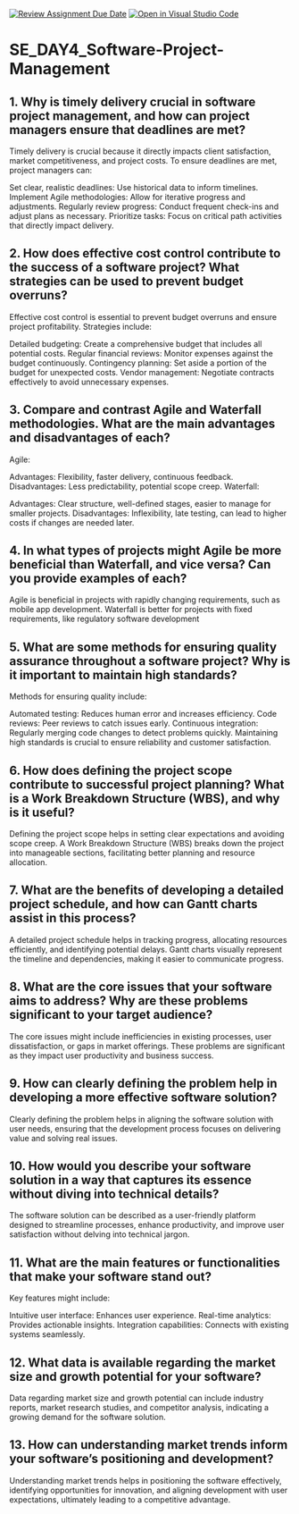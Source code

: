 [![Review Assignment Due Date](https://classroom.github.com/assets/deadline-readme-button-22041afd0340ce965d47ae6ef1cefeee28c7c493a6346c4f15d667ab976d596c.svg)](https://classroom.github.com/a/9pw6JKcu)
[![Open in Visual Studio Code](https://classroom.github.com/assets/open-in-vscode-2e0aaae1b6195c2367325f4f02e2d04e9abb55f0b24a779b69b11b9e10269abc.svg)](https://classroom.github.com/online_ide?assignment_repo_id=16222050&assignment_repo_type=AssignmentRepo)
# SE_DAY4_Software-Project-Management
## 1. Why is timely delivery crucial in software project management, and how can project managers ensure that deadlines are met?
Timely delivery is crucial because it directly impacts client satisfaction, market competitiveness, and project costs. To ensure deadlines are met, project managers can:

Set clear, realistic deadlines: Use historical data to inform timelines.
Implement Agile methodologies: Allow for iterative progress and adjustments.
Regularly review progress: Conduct frequent check-ins and adjust plans as necessary.
Prioritize tasks: Focus on critical path activities that directly impact delivery.

## 2. How does effective cost control contribute to the success of a software project? What strategies can be used to prevent budget overruns?
Effective cost control is essential to prevent budget overruns and ensure project profitability. Strategies include:

Detailed budgeting: Create a comprehensive budget that includes all potential costs.
Regular financial reviews: Monitor expenses against the budget continuously.
Contingency planning: Set aside a portion of the budget for unexpected costs.
Vendor management: Negotiate contracts effectively to avoid unnecessary expenses.

## 3. Compare and contrast Agile and Waterfall methodologies. What are the main advantages and disadvantages of each?
Agile:

Advantages: Flexibility, faster delivery, continuous feedback.
Disadvantages: Less predictability, potential scope creep.
Waterfall:

Advantages: Clear structure, well-defined stages, easier to manage for smaller projects.
Disadvantages: Inflexibility, late testing, can lead to higher costs if changes are needed later.

## 4. In what types of projects might Agile be more beneficial than Waterfall, and vice versa? Can you provide examples of each?
Agile is beneficial in projects with rapidly changing requirements, such as mobile app development. Waterfall is better for projects with fixed requirements, like regulatory software development

## 5. What are some methods for ensuring quality assurance throughout a software project? Why is it important to maintain high standards?
Methods for ensuring quality include:

Automated testing: Reduces human error and increases efficiency.
Code reviews: Peer reviews to catch issues early.
Continuous integration: Regularly merging code changes to detect problems quickly. Maintaining high standards is crucial to ensure reliability and customer satisfaction.

## 6. How does defining the project scope contribute to successful project planning? What is a Work Breakdown Structure (WBS), and why is it useful?

Defining the project scope helps in setting clear expectations and avoiding scope creep. A Work Breakdown Structure (WBS) breaks down the project into manageable sections, facilitating better planning and resource allocation.

## 7. What are the benefits of developing a detailed project schedule, and how can Gantt charts assist in this process?
A detailed project schedule helps in tracking progress, allocating resources efficiently, and identifying potential delays. Gantt charts visually represent the timeline and dependencies, making it easier to communicate progress.

## 8. What are the core issues that your software aims to address? Why are these problems significant to your target audience?
The core issues might include inefficiencies in existing processes, user dissatisfaction, or gaps in market offerings. These problems are significant as they impact user productivity and business success.

## 9. How can clearly defining the problem help in developing a more effective software solution?
Clearly defining the problem helps in aligning the software solution with user needs, ensuring that the development process focuses on delivering value and solving real issues.

## 10. How would you describe your software solution in a way that captures its essence without diving into technical details?
The software solution can be described as a user-friendly platform designed to streamline processes, enhance productivity, and improve user satisfaction without delving into technical jargon.

## 11. What are the main features or functionalities that make your software stand out?
Key features might include:

Intuitive user interface: Enhances user experience.
Real-time analytics: Provides actionable insights.
Integration capabilities: Connects with existing systems seamlessly.

## 12. What data is available regarding the market size and growth potential for your software?
Data regarding market size and growth potential can include industry reports, market research studies, and competitor analysis, indicating a growing demand for the software solution.

## 13. How can understanding market trends inform your software’s positioning and development?
Understanding market trends helps in positioning the software effectively, identifying opportunities for innovation, and aligning development with user expectations, ultimately leading to a competitive advantage.
